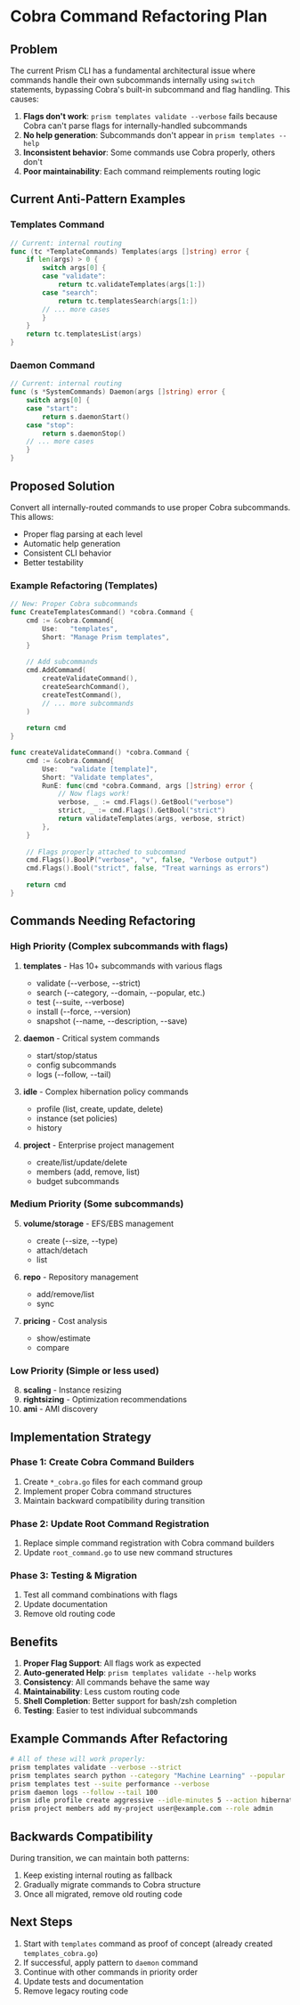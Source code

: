 # Cobra Command Refactoring Plan

## Problem
The current Prism CLI has a fundamental architectural issue where commands handle their own subcommands internally using `switch` statements, bypassing Cobra's built-in subcommand and flag handling. This causes:

1. **Flags don't work**: `prism templates validate --verbose` fails because Cobra can't parse flags for internally-handled subcommands
2. **No help generation**: Subcommands don't appear in `prism templates --help`
3. **Inconsistent behavior**: Some commands use Cobra properly, others don't
4. **Poor maintainability**: Each command reimplements routing logic

## Current Anti-Pattern Examples

### Templates Command
```go
// Current: internal routing
func (tc *TemplateCommands) Templates(args []string) error {
    if len(args) > 0 {
        switch args[0] {
        case "validate":
            return tc.validateTemplates(args[1:])
        case "search":
            return tc.templatesSearch(args[1:])
        // ... more cases
        }
    }
    return tc.templatesList(args)
}
```

### Daemon Command  
```go
// Current: internal routing
func (s *SystemCommands) Daemon(args []string) error {
    switch args[0] {
    case "start":
        return s.daemonStart()
    case "stop":
        return s.daemonStop()
    // ... more cases
    }
}
```

## Proposed Solution

Convert all internally-routed commands to use proper Cobra subcommands. This allows:
- Proper flag parsing at each level
- Automatic help generation
- Consistent CLI behavior
- Better testability

### Example Refactoring (Templates)

```go
// New: Proper Cobra subcommands
func CreateTemplatesCommand() *cobra.Command {
    cmd := &cobra.Command{
        Use:   "templates",
        Short: "Manage Prism templates",
    }
    
    // Add subcommands
    cmd.AddCommand(
        createValidateCommand(),
        createSearchCommand(),
        createTestCommand(),
        // ... more subcommands
    )
    
    return cmd
}

func createValidateCommand() *cobra.Command {
    cmd := &cobra.Command{
        Use:   "validate [template]",
        Short: "Validate templates",
        RunE: func(cmd *cobra.Command, args []string) error {
            // Now flags work!
            verbose, _ := cmd.Flags().GetBool("verbose")
            strict, _ := cmd.Flags().GetBool("strict")
            return validateTemplates(args, verbose, strict)
        },
    }
    
    // Flags properly attached to subcommand
    cmd.Flags().BoolP("verbose", "v", false, "Verbose output")
    cmd.Flags().Bool("strict", false, "Treat warnings as errors")
    
    return cmd
}
```

## Commands Needing Refactoring

### High Priority (Complex subcommands with flags)
1. **templates** - Has 10+ subcommands with various flags
   - validate (--verbose, --strict)
   - search (--category, --domain, --popular, etc.)
   - test (--suite, --verbose)
   - install (--force, --version)
   - snapshot (--name, --description, --save)

2. **daemon** - Critical system commands
   - start/stop/status
   - config subcommands
   - logs (--follow, --tail)

3. **idle** - Complex hibernation policy commands
   - profile (list, create, update, delete)
   - instance (set policies)
   - history

4. **project** - Enterprise project management
   - create/list/update/delete
   - members (add, remove, list)
   - budget subcommands

### Medium Priority (Some subcommands)
5. **volume/storage** - EFS/EBS management
   - create (--size, --type)
   - attach/detach
   - list

6. **repo** - Repository management
   - add/remove/list
   - sync

7. **pricing** - Cost analysis
   - show/estimate
   - compare

### Low Priority (Simple or less used)
8. **scaling** - Instance resizing
9. **rightsizing** - Optimization recommendations
10. **ami** - AMI discovery

## Implementation Strategy

### Phase 1: Create Cobra Command Builders
1. Create `*_cobra.go` files for each command group
2. Implement proper Cobra command structures
3. Maintain backward compatibility during transition

### Phase 2: Update Root Command Registration
1. Replace simple command registration with Cobra command builders
2. Update `root_command.go` to use new command structures

### Phase 3: Testing & Migration
1. Test all command combinations with flags
2. Update documentation
3. Remove old routing code

## Benefits

1. **Proper Flag Support**: All flags work as expected
2. **Auto-generated Help**: `prism templates validate --help` works
3. **Consistency**: All commands behave the same way
4. **Maintainability**: Less custom routing code
5. **Shell Completion**: Better support for bash/zsh completion
6. **Testing**: Easier to test individual subcommands

## Example Commands After Refactoring

```bash
# All of these will work properly:
prism templates validate --verbose --strict
prism templates search python --category "Machine Learning" --popular
prism templates test --suite performance --verbose
prism daemon logs --follow --tail 100
prism idle profile create aggressive --idle-minutes 5 --action hibernate
prism project members add my-project user@example.com --role admin
```

## Backwards Compatibility

During transition, we can maintain both patterns:
1. Keep existing internal routing as fallback
2. Gradually migrate commands to Cobra structure
3. Once all migrated, remove old routing code

## Next Steps

1. Start with `templates` command as proof of concept (already created `templates_cobra.go`)
2. If successful, apply pattern to `daemon` command
3. Continue with other commands in priority order
4. Update tests and documentation
5. Remove legacy routing code